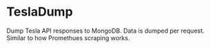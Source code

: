 # TeslaDump
Dump Tesla API responses to MongoDB. Data is dumped per request. Similar
to how Promethues scraping works.
